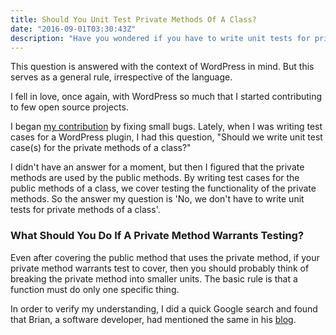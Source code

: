 ```yaml
---
title: Should You Unit Test Private Methods Of A Class?
date: "2016-09-01T03:30:43Z"
description: "Have you wondered if you have to write unit tests for private methods of a class? In this post, I'll answer that question for you."
---
```


This question is answered with the context of WordPress in mind. But this serves as a general rule, irrespective of the language.

I fell in love, once again, with WordPress so much that I started contributing to few open source projects.

I began [my contribution](/blog/first-pull-request/) by fixing small bugs. Lately, when I was writing test cases for a 
WordPress plugin, I had this question, "Should we write unit test case(s) for the private methods of a class?"

I didn't have an answer for a moment, but then I figured that the private methods are used by the public methods. By writing test cases for the public methods of a class, we cover testing the functionality of the private methods. So the answer my question is 'No, we don't have to write unit tests for private methods of a class'.

### What Should You Do If A Private Method Warrants Testing?

Even after covering the public method that uses the private method, if your private method warrants test to cover, then you should probably think of breaking the private method into smaller units. The basic rule is that a function must do only one specific thing.

In order to verify my understanding, I did a quick Google search and found that Brian, a software
 developer, had mentioned the same in his [blog](https://myadventuresincoding.wordpress.com/2008/03/05/unit-testing-private-methods/).